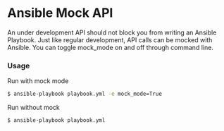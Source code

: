 # Ansible Mock API

An under development API should not block you from writing an Ansible Playbook. Just like regular development, API calls can be mocked with Ansible.
You can toggle mock_mode on and off through command line.


### Usage

Run with mock mode

```sh
$ ansible-playbook playbook.yml -e mock_mode=True
```

Run without mock

```sh
$ ansible-playbook playbook.yml
```